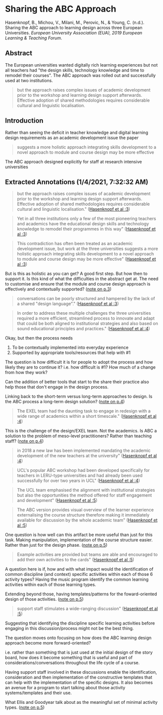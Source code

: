 # Sharing the ABC Approach

Hasenknopf, B., Michou, V., Milani, M., Perovic, N., & Young, C. (n.d.). Sharing the ABC approach to learning design across three European Universities. *European University Association (EUA), 2019 European Learning & Teaching Forum*.

## Abstract

The European universities wanted digitally rich learning experiences but not all teachers had "the design skills, technology knowledge and time to remodel their courses".  The ABC approach was rolled out and successfully used at two institutions.

> but the approach raises complex issues of academic development prior to the workshop and learning design support afterwards. Effective adoption of shared methodologies requires considerable cultural and linguistic localisation.

## Introduction

Rather than seeing the deficit in teacher knowledge and digital learning design requirements as an academic development issue the paper 

> suggests a more holistic approach integrating skills development to a novel approach to module and course design may be more effective

The ABC approach designed explicitly for staff at research intensive universities

## Extracted Annotations (1/4/2021, 7:32:32 AM)

> but the approach raises complex issues of academic development prior to the workshop and learning design support afterwards. Effective adoption of shared methodologies requires considerable cultural and linguistic localisation." ([Hasenknopf et al :3](zotero://open-pdf/library/items/GWHQ9MQR?page=3))

> Yet in all three institutions only a few of the most pioneering teachers and academics have the educational design skills and technology knowledge to remodel their programmes in this way" ([Hasenknopf et al :3](zotero://open-pdf/library/items/GWHQ9MQR?page=3))

> This contradiction has often been treated as an academic development issue, but work at the three universities suggests a more holistic approach integrating skills development to a novel approach to module and course design may be more effective" ([Hasenknopf et al :3](zotero://open-pdf/library/items/GWHQ9MQR?page=3))

But is this as holistic as you can get? A good first step. But how then to support it. Is this kind of what the difficulties in the abstract get at. The need to customise and ensure that the module and course design approach is effectively and contextually supported? ([note on p.3](zotero://open-pdf/library/items/GWHQ9MQR?page=3))

> conversations can be poorly structured and hampered by the lack of a shared "design language"." ([Hasenknopf et al :3](zotero://open-pdf/library/items/GWHQ9MQR?page=3))

> In order to address these multiple challenges the three universities required a more efficient, streamlined process to innovate and adapt that could be both aligned to institutional strategies and also based on sound educational principles and practices." ([Hasenknopf et al :4](zotero://open-pdf/library/items/GWHQ9MQR?page=4))

Okay, but then the process needs

1. To be contextually implemented into everyday experience
2. Supported by appropriate tools/resources that help with #1

The question is how difficult it is for people to adopt the process and how likely they are to continue it? i.e. how difficult is #1? How much of a change from how they work?

Can the addition of better tools that start to the share their practice also help those that don't engage in the design process.

Linking back to the short-term versus long-term approaches to design. Is the ABC process a long-term design solution? ([note on p.4](zotero://open-pdf/library/items/GWHQ9MQR?page=4))

> The EXEL team had the daunting task to engage in redesign with a wide range of academics within a short timescale." ([Hasenknopf et al :4](zotero://open-pdf/library/items/GWHQ9MQR?page=4))

This is the challenge of the design/EXEL team. Not the academics. Is ABC a solution to the problem of meso-level practitioners? Rather than teaching staff? ([note on p.4](zotero://open-pdf/library/items/GWHQ9MQR?page=4))

> in 2018 a new law has been implemented mandating the academic development of the new teachers at the university" ([Hasenknopf et al :4](zotero://open-pdf/library/items/GWHQ9MQR?page=4))

> UCL's popular ABC workshop had been developed specifically for teachers in LERU-type universities and had already been used successfully for over two years in UCL" ([Hasenknopf et al :4](zotero://open-pdf/library/items/GWHQ9MQR?page=4))

> The UCL team emphasised the alignment with institutional strategies but also the opportunities the method offered for staff engagement and development" ([Hasenknopf et al :5](zotero://open-pdf/library/items/GWHQ9MQR?page=5))

> The ABC version provides visual overview of the learner experience externalising the course structure therefore making it immediately available for discussion by the whole academic team" ([Hasenknopf et al :5](zotero://open-pdf/library/items/GWHQ9MQR?page=5))

One question is how well can this artifact be more useful than just for this task. Making manipulation, implementation of the course structure easier. Rather than just for the design phase. ([note on p.5](zotero://open-pdf/library/items/GWHQ9MQR?page=5))

> Example activities are provided but teams are able and encouraged to add their own activities to the cards" ([Hasenknopf et al :5](zotero://open-pdf/library/items/GWHQ9MQR?page=5))

A question here is if, how and with what impact would the identification of common discipline (and context) specific activities within each of those 6 activity types? Having the music program identify the common learning activities within each of those learning types.

Extending beyond those, having templates/patterns for the foward-oriented design of those activities. ([note on p.5](zotero://open-pdf/library/items/GWHQ9MQR?page=5))

> support staff stimulates a wide-ranging discussion" ([Hasenknopf et al :5](zotero://open-pdf/library/items/GWHQ9MQR?page=5))

Suggesting that identifying the discipline specific learning activities before engaging in this discussion/process might not be the best thing.

The question moves onto focusing on how does the ABC learning design approach become more forward-oriented?

i.e. rather than something that is just used at the initial design of the story board, how does it become something that is useful and part of considerations/conversations throughout the life cycle of a course.

Having support staff involved in these discussions enable the identification, consideration and then implementation of the constructive templates that can help with the implementation of the specific designs. It also becomes an avenue for a program to start talking about those activity systems/templates and their use.

What Ellis and Goodyear talk about as the meaningful set of minimal activity types. ([note on p.5](zotero://open-pdf/library/items/GWHQ9MQR?page=5))